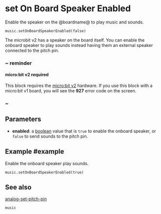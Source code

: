 # set On Board Speaker Enabled

Enable the speaker on the @boardname@ to play music and sounds.

```sig
music.setOnBoardSpeakerEnabled(false)
```

The microbit v2 has a speaker on the board itself. You can enable the onboard speaker to play sounds instead having them an external speaker connected to the pitch pin.

### ~ reminder

#### micro:bit v2 required

This block requires the [micro:bit v2](/device/v2) hardware. If you use this block with a micro:bit v1 board, you will see the **927** error code on the screen.

### ~

## Parameters

* **enabled**: a [boolean](/types/boolean) value that is ``true`` to enable the onboard speaker, or ``false`` to send sounds to the pitch pin.

## Example #example

Enable the onboard speaker play sounds.

```blocks
music.setOnBoardSpeakerEnabled(true)
```

## See also

[analog-set-pitch-pin](/reference/pins/analog-set-pitch-pin)

```package
music
```
